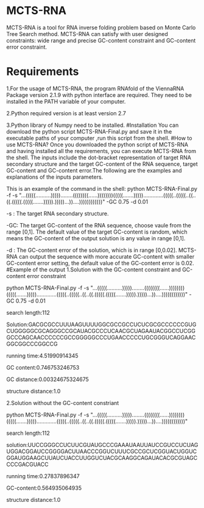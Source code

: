 # MCTS-RNA
MCTS-RNA is a tool for RNA inverse folding problem based on Monte Carlo Tree Search method. MCTS-RNA can satisfy with user designed constraints: wide range and precise GC-content constraint and GC-content error constraint. 
# Requirements
1.For the usage of MCTS-RNA, the program RNAfold of the ViennaRNA Package version 2.1.9 with python interface are required.
They need to be installed in the PATH variable of your computer.

2.Python required version is at least version 2.7

3.Python library of Numpy need to be installed.
#Installation
You can download the python script MCTS-RNA-Final.py and save it in the executable paths of your computer ,run this script from the shell. 
#How to use MCTS-RNA?
Once you downloaded the python script of MCTS-RNA and having installed all the requirements, you can execute MCTS-RNA from the shell. The inputs include the dot-bracket representation of target RNA secondary structure and the target GC-content of the RNA sequence, target GC-content and GC-content error.The following are the examples and explanations of the inputs parameters.

This is an example of the command in the shell:
python MCTS-RNA-Final.py -f -s "...(((((..........)))))........((((((((......))))))))(((((.......))))).............(((((..(((((..((..((.(((((.(((((.......))))).)))))...))....))))))))))))" -GC 0.75 -d 0.01

-s : The target RNA secondary structure.

-GC: The target GC-content of the RNA sequence, choose vaule from the range [0,1]. The default value of the target GC-content is random, which means the GC-content of the output solution is any value in range [0,1]. 

-d : The GC-content error of the solution, which is in range [0,0.02]. MCTS-RNA can output the sequence with more accurate GC-content with smaller GC-content error setting, the default value of the GC-content error is 0.02.
#Example of the output
1.Solution with the GC-content constraint and GC-content error constraint

python MCTS-RNA-Final.py -f -s "...(((((..........)))))........((((((((......))))))))(((((.......))))).............(((((..(((((..((..((.(((((.(((((.......))))).)))))...))....))))))))))))" -GC 0.75 -d 0.01

search length:112

Solution:GACGCGCCUUUAAGUUUUGGCGCCGCCUCUCGCGCCCCCCGUGCUGGGGGCGCAGGGCCGCAUACGCCCUCAACGCUAGAAUACGGCCUCGGGCCCAGCAACCCCCCGCCGGGGGCCCUGAACCCCCUGCGGGUCAGGAACGGCGGCCCGGCCG

running time:4.51990914345

GC content:0.746753246753

GC distance:0.00324675324675

structure distance:1.0


2.Solution without the GC-content constriant

python MCTS-RNA-Final.py -f -s "...(((((..........)))))........((((((((......))))))))(((((.......))))).............(((((..(((((..((..((.(((((.(((((.......))))).)))))...))....))))))))))))" 

search length:112

solution:UUCCGGGCCUCUUCGUAUGCCCGAAAUAAUUAUCCGUCCUCUAGUGGACGGAUCCGGGGACUUAACCCGGUCUUUCGCCGCUCGGUACUGGUCGGAUGGAAGCUUAUCUACCUUGGUCUACGCAAGGCAGAUACACGCGUAGCCCCGACGUACC

running time:0.27837896347

GC-content:0.564935064935

structure distance:1.0
